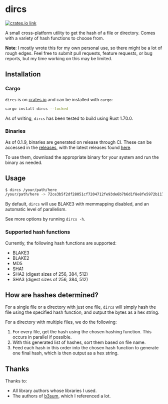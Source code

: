 # dircs

[<img src="https://img.shields.io/crates/v/dircs.svg?style=flat-square" alt="crates.io link">](https://crates.io/crates/dircs)

A small cross-platform utility to get the hash of a file or directory. Comes with a variety of hash functions to choose
from.

**Note**: I mostly wrote this for my own personal use, so there might be a lot of rough edges. Feel free to submit
pull requests, feature requests, or bug reports, but my time working on this may be limited.

## Installation

### Cargo

`dircs` is on [crates.io](https://crates.io/crates/dircs) and can be installed with `cargo`:

```bash
cargo install dircs --locked
```

As of writing, `dircs` has been tested to build using Rust 1.70.0.

### Binaries

As of 0.1.9, binaries are generated on release through CI. These can be accessed in the
[releases](https://github.com/ClementTsang/dircs/releases), with the latest releases found
[here](https://github.com/ClementTsang/dircs/releases/latest).

To use them, download the appropriate binary for your system and run the binary as needed.

## Usage

```bash
$ dircs /your/path/here
/your/path/here -> 72ce3b5f2df28051cf7204712fe93de6b7b6d1f8e8fe5972b117a248423c290c
```

By default, `dircs` will use BLAKE3 with memmapping disabled, and an automatic level of parallelism.

See more options by running `dircs -h`.

### Supported hash functions

Currently, the following hash functions are supported:

- BLAKE3
- BLAKE2
- MD5
- SHA1
- SHA2 (digest sizes of 256, 384, 512)
- SHA3 (digest sizes of 256, 384, 512)

## How are hashes determined?

For a single file or a directory with just one file, `dircs` will simply hash the file using the specified hash
function, and output the bytes as a hex string.

For a directory with multiple files, we do the following:

1. For every file, get the hash using the chosen hashing function. This occurs in parallel if possible.
2. With this generated list of hashes, sort them based on file name.
3. Feed each hash in this order into the chosen hash function to generate one final hash, which is then output as a hex
   string.

## Thanks

Thanks to:

- All library authors whose libraries I used.
- The authors of [b3sum](https://github.com/BLAKE3-team/BLAKE3/tree/master/b3sum), which I referenced a lot.
